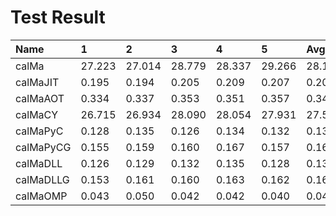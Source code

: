 # Test Result
|Name|1|2|3|4|5|Avg|Faster| 
|:---|:---|:---|:---|:---|:---|:---|---:|
|calMa|27.223|27.014|28.779|28.337|29.266|28.124|1.000|
|calMaJIT|0.195|0.194|0.205|0.209|0.207|0.202|139.181|
|calMaAOT|0.334|0.337|0.353|0.351|0.357|0.346|81.249|
|calMaCY|26.715|26.934|28.090|28.054|27.931|27.545|1.021|
|calMaPyC|0.128|0.135|0.126|0.134|0.132|0.131|215.045|
|calMaPyCG|0.155|0.159|0.160|0.167|0.157|0.160|176.005|
|calMaDLL|0.126|0.129|0.132|0.135|0.128|0.130|216.227|
|calMaDLLG|0.153|0.161|0.160|0.163|0.162|0.160|176.070|
|calMaOMP|0.043|0.050|0.042|0.042|0.040|0.043|647.534|

